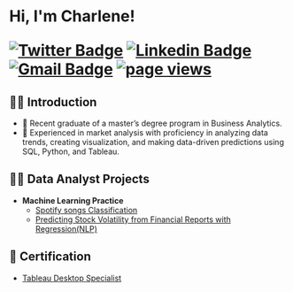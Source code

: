 <h1>Hi, I'm Charlene! <br/>


[![Twitter Badge](https://img.shields.io/badge/-@charlenedeng-1ca0f1?style=flat-square&labelColor=1ca0f1&logo=twitter&logoColor=white&link=https://twitter.com/sakshamtaneja00)](https://twitter.com/CharleneDe70238) [![Linkedin Badge](https://img.shields.io/badge/-charlenedeng-blue?style=flat-square&logo=Linkedin&logoColor=white&link=https://www.linkedin.com/in/tanejasaksham/)](https://www.linkedin.com/in/charlenedeng/) 
[![Gmail Badge](https://img.shields.io/badge/-charlenedeng-c14438?style=flat-square&logo=Gmail&logoColor=white&link=mailto:sakshamtaneja7861@gmail.com)](mailto:charlenedeng@brandeis.edu)
  <a href="https://github.com/CharleneDeng169">
    <img src="https://komarev.com/ghpvc/?username=CharleneDeng169" alt="page views">
  </a>


<h2> 🧑‍🎓 Introduction </h2>

-  💬 Recent graduate of a master’s degree program in Business Analytics.
-  🌱 Experienced in market analysis with proficiency in analyzing data trends, creating visualization, and making data-driven predictions using SQL, Python, and Tableau.

<h2>👨‍💻 Data Analyst Projects</h2>

- <b>Machine Learning Practice </b>
  - [Spotify songs Classification](https://github.com/CharleneDeng169/Spotify-songs)
  - [Predicting Stock Volatility from Financial Reports with Regression(NLP)](https://github.com/CharleneDeng169/Predicting_Stock_Volatility)

<h2>📄 Certification</h2>

  - [Tableau Desktop Specialist](https://www.credly.com/badges/c8cdd32c-c562-491c-bb66-4ab8ee2da707/linked_in?t=s3rvda)
